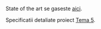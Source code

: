 State of the art se gaseste [aici](https://docs.google.com/document/d/1fpqp582gZ9kKHvEJnEoMqHJ9OcpR-sYppuo3z7kMeeI/edit?usp=sharing).

Specificatii detaliate proiect [Tema 5](https://docs.google.com/document/d/1MmsWXWgl-GmJplRCl7CCHtixPBCnKpor9ODeL51QkMo/edit?usp=sharing).
